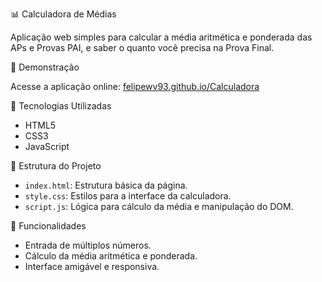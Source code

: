 📊 Calculadora de Médias

Aplicação web simples para calcular a média aritmética e ponderada das APs e Provas PAI, e saber o quanto você precisa na Prova Final.


🚀 Demonstração

Acesse a aplicação online: [felipewv93.github.io/Calculadora](https://felipewv93.github.io/Calculadora/)


🧰 Tecnologias Utilizadas

* HTML5
* CSS3
* JavaScript


📂 Estrutura do Projeto

* `index.html`: Estrutura básica da página.
* `style.css`: Estilos para a interface da calculadora.
* `script.js`: Lógica para cálculo da média e manipulação do DOM.


📌 Funcionalidades

* Entrada de múltiplos números.
* Cálculo da média aritmética e ponderada.
* Interface amigável e responsiva.
